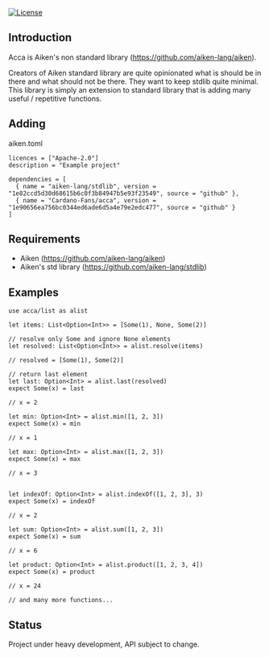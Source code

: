 [![License](https://img.shields.io:/github/license/Cardano-Fans/acca?label=license)](https://github.com/Cardano-Fans/acca/blob/master/LICENSE)

## Introduction

Acca is Aiken's non standard library (https://github.com/aiken-lang/aiken).


Creators of Aiken standard library are quite opinionated what is should be in there and what should not be there. They want to keep stdlib quite minimal. This library is simply an extension to standard library that is adding many useful / repetitive functions.

## Adding

aiken.toml
```
licences = ["Apache-2.0"]
description = "Example project"

dependencies = [
  { name = "aiken-lang/stdlib", version = "1e82ccd5d30d68615b6c0f3b84947b5e93f23549", source = "github" },
  { name = "Cardano-Fans/acca", version = "1e90656ea756bc0344ed6ade6d5a4e79e2edc477", source = "github" }
]
```

## Requirements
- Aiken (https://github.com/aiken-lang/aiken)
- Aiken's std library (https://github.com/aiken-lang/stdlib)

## Examples

```gleam
use acca/list as alist

let items: List<Option<Int>> = [Some(1), None, Some(2)] 

// resolve only Some and ignore None elements
let resolved: List<Option<Int>> = alist.resolve(items)

// resolved = [Some(1), Some(2)]

// return last element
let last: Option<Int> = alist.last(resolved)
expect Some(x) = last

// x = 2

let min: Option<Int> = alist.min([1, 2, 3])
expect Some(x) = min

// x = 1

let max: Option<Int> = alist.max([1, 2, 3])
expect Some(x) = max

// x = 3


let indexOf: Option<Int> = alist.indexOf([1, 2, 3], 3)
expect Some(x) = indexOf

// x = 2

let sum: Option<Int> = alist.sum([1, 2, 3])
expect Some(x) = sum

// x = 6

let product: Option<Int> = alist.product([1, 2, 3, 4])
expect Some(x) = product

// x = 24

// and many more functions...
```

## Status
Project under heavy development, API subject to change.
